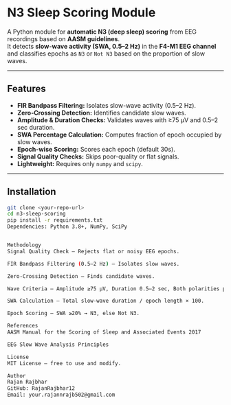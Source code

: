 # N3 Sleep Scoring Module

A Python module for **automatic N3 (deep sleep) scoring** from EEG recordings based on **AASM guidelines**.  
It detects **slow-wave activity (SWA, 0.5–2 Hz)** in the **F4-M1 EEG channel** and classifies epochs as `N3` or `Not N3` based on the proportion of slow waves.

---

## Features

- **FIR Bandpass Filtering:** Isolates slow-wave activity (0.5–2 Hz).  
- **Zero-Crossing Detection:** Identifies candidate slow waves.  
- **Amplitude & Duration Checks:** Validates waves with ≥75 µV and 0.5–2 sec duration.  
- **SWA Percentage Calculation:** Computes fraction of epoch occupied by slow waves.  
- **Epoch-wise Scoring:** Scores each epoch (default 30s).  
- **Signal Quality Checks:** Skips poor-quality or flat signals.  
- **Lightweight:** Requires only `numpy` and `scipy`.

---

## Installation

```bash
git clone <your-repo-url>
cd n3-sleep-scoring
pip install -r requirements.txt
Dependencies: Python 3.8+, NumPy, SciPy


Methodology
Signal Quality Check – Rejects flat or noisy EEG epochs.

FIR Bandpass Filtering (0.5–2 Hz) – Isolates slow waves.

Zero-Crossing Detection – Finds candidate waves.

Wave Criteria – Amplitude ≥75 µV, Duration 0.5–2 sec, Both polarities present.

SWA Calculation – Total slow-wave duration / epoch length × 100.

Epoch Scoring – SWA ≥20% → N3, else Not N3.

References
AASM Manual for the Scoring of Sleep and Associated Events 2017

EEG Slow Wave Analysis Principles

License
MIT License – free to use and modify.

Author
Rajan Rajbhar
GitHub: RajanRajbhar12
Email: your.rajannrajb502@gmail.com


